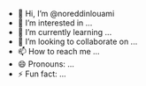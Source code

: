 - 👋 Hi, I’m @noreddinlouami
- 👀 I’m interested in ...
- 🌱 I’m currently learning ...
- 💞️ I’m looking to collaborate on ...
- 📫 How to reach me ...
- 😄 Pronouns: ...
- ⚡ Fun fact: ...

<!---
noreddinlouami/noreddinlouami is a ✨ special ✨ repository because its `README.md` (this file) appears on your GitHub profile.
You can click the Preview link to take a look at your changes.
--->

